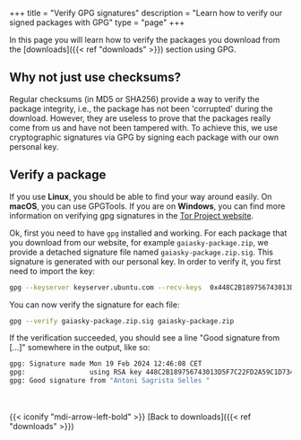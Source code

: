 +++
title = "Verify GPG signatures"
description = "Learn how to verify our signed packages with GPG"
type = "page"
+++


In this page you will learn how to verify the packages you download from the [downloads]({{< ref "downloads" >}}) section using GPG.

## Why not just use checksums?

Regular checksums (in MD5 or SHA256) provide a way to verify the package integrity, i.e., the package has not been 'corrupted' during the download. However, they are useless to prove that the packages really come from us and have not been tampered with. To achieve this, we use cryptographic signatures via GPG by signing each package with our own personal key.

## Verify a package

If you use **Linux**, you should be able to find your way around easily. On **macOS**, you can use GPGTools. If you are on **Windows**, you can find more information on verifying gpg signatures in the [Tor Project website](https://support.torproject.org/tbb/how-to-verify-signature/).

Ok, first you need to have `gpg` installed and working. For each package that you download from our website, for example `gaiasky-package.zip`, we provide a detached signature file named `gaiasky-package.zip.sig`. This signature is generated with our personal key. In order to verify it, you first need to import the key:

```bash
gpg --keyserver keyserver.ubuntu.com --recv-keys  0x448C2B189756743013D5F7C22FD2A59C1D734C1F
```

You can now verify the signature for each file:

```bash
gpg --verify gaiasky-package.zip.sig gaiasky-package.zip
```

If the verification succeeded, you should see a line "Good signature from [...]" somewhere in the output, like so:

```bash
gpg: Signature made Mon 19 Feb 2024 12:46:08 CET
gpg:                using RSA key 448C2B189756743013D5F7C22FD2A59C1D734C1F
gpg: Good signature from "Antoni Sagrista Selles "
```
<br><br>
{{< iconify "mdi-arrow-left-bold" >}} [Back to downloads]({{< ref "downloads" >}})

